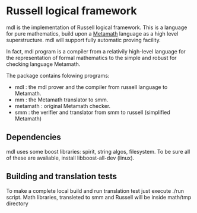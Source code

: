 
Russell logical framework
================================

mdl is the implementation of Russell logical framework.
This is a language for pure mathematics, build upon a [Metamath](http://www.metamath.org)
language as a high level superstructure. mdl will support fully automatic proving
facility.

In fact, mdl program is a compiler from a relativily high-level language for the 
representation of formal mathematics to the simple and robust for checking
language Metamath.

The package contains folowing programs:
 * mdl      : the mdl prover and the compiler from russell language to Metamath.
 * mm       : the Metamath translator to smm.
 * metamath : original Metamath checker.
 * smm      : the verifier and translator from smm to russell (simplified Metamath)

Dependencies
------------
mdl uses some boost libraries: spirit, string algos, filesystem. To be sure all of these
are avaliable, install libboost-all-dev (linux).

Building and translation tests
------------------------------
To make a complete local build and run translation test just execute ./run script.
Math libraries, transleted to smm and Russell will be inside math/tmp directory


 

